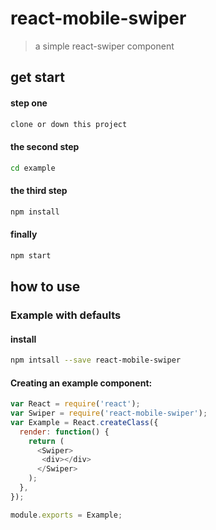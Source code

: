 react-mobile-swiper
================

>a simple react-swiper component 

## get start

#### step one
```bash
clone or down this project
```
#### the second step
```bash
cd example
```
#### the third step
```bash
npm install
```
#### finally
```bash
npm start
```
## how to use

### Example with defaults
#### install
```bash
npm intsall --save react-mobile-swiper
```
#### Creating an example component:
```javascript
var React = require('react');
var Swiper = require('react-mobile-swiper');
var Example = React.createClass({
  render: function() {
    return (
      <Swiper>
       <div></div>
      </Swiper>
    );
  },
});

module.exports = Example;

